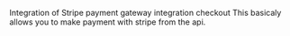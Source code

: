Integration of Stripe payment gateway integration checkout
This basicaly allows you to make payment with stripe from the api. 
